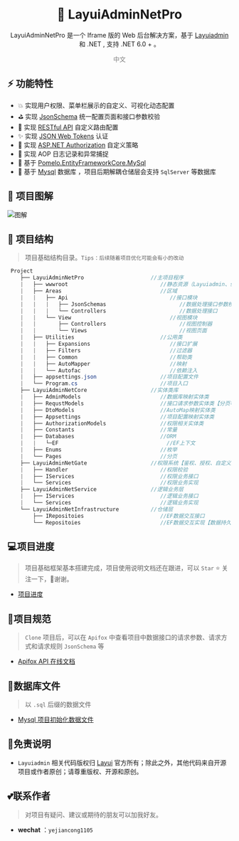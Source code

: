 
<h1 align="center" >🐌 LayuiAdminNetPro </h1>  

<div align="center"> 
<p> LayuiAdminNetPro  是一个 Iframe  版的 Web 后台解决方案，基于 <a target="_blank" href="http://layui.org.cn/layuiadmin/index.html#get" >Layuiadmin</a> 和 .NET , 支持 .NET 6.0 + 。</p>
</div>




<div align="center" style="color:gray"> 
    中文 
</div>


## :zap: 功能特性
+ :boom: 实现用户权限、菜单栏展示的自定义、可视化动态配置  
+ ⛳ 实现 [JsonSchema](http://json-schema.org/) 统一配置页面和接口参数校验  
+ :palm_tree: 实现 [RESTful API](https://restfulapi.cn/) 自定义路由配置  
+ :sparkles: 实现 [JSON Web Tokens](https://jwt.io/) 认证  
+ :whale: 实现 [ASP.NET Authorization](https://learn.microsoft.com/zh-cn/aspnet/core/security/authorization/policies?view=aspnetcore-6.0) 自定义策略  
+ :pencil: 实现 AOP 日志记录和异常捕捉  
+ :beers: 基于 [Pomelo.EntityFrameworkCore.MySql](https://github.com/PomeloFoundation/Pomelo.EntityFrameworkCore.MySql)   
+ :newspaper: 基于 [Mysql](https://www.mysql.com/cn/) 数据库 ，项目后期解耦仓储层会支持 `SqlServer`  等数据库  

##  :ghost: 项目图解

![图解](https://luoqiublog2-1302273318.cos.ap-nanjing.myqcloud.com/Diagrammatize.png)


## 🔖 项目结构

> 项目基础结构目录。`Tips：后续随着项目优化可能会有小的改动`

```C#
 Project 
    ├── LayuiAdminNetPro                     //主项目程序
    |   ├── wwwroot                           	//静态资源（Layuiadmin、schema、common等等）  
    |   ├── Areas                           	//区域    
    |   |   ├── Api                                //接口模块
    |   |   |   ├── JsonSchemas                       //数据处理接口参数校验
    |   |   |   └── Controllers                       //数据处理接口                   
    |   |   └── View                               //视图模块   
    |   |       ├── Controllers                       //视图控制器
    |   |       └── Views                             //视图页面
    |   ├── Utilities                         	//公用类
    |   |   ├── Expansions                         //接口扩展
    |   |   ├── Filters                            //过滤器
    |   |   ├── Common                             //帮助类
    |   |   ├── AutoMapper                         //映射
    |   |   └── Autofac                            //依赖注入
    |   ├── appsettings.json                    //项目配置文件
    |   └── Program.cs                          //项目入口    
    ├── LayuiAdminNetCore                    //实体类库
    |   ├── AdminModels                         //数据库映射实体类
    |   ├── RequstModels                        //接口请求参数实体类【分页等】
    |   ├── DtoModels                           //AutoMap映射实体类
    |   ├── Appsettings                       	//项目配置映射实体类
    |   ├── AuthorizationModels               	//权限相关实体类
    |   ├── Constants                         	//常量
    |   ├── Databases                           //ORM
    |   |   └─EF                                  //EF上下文
    |   ├── Enums                               //枚举
    |   └── Pages                               //分页
    ├── LayuiAdminNetGate                    //权限系统【鉴权、授权、自定义策略扩展】
    |   ├── Handler                             //权限校验
    |   ├── IServices                           //权限业务接口
    |   └── Services                            //权限业务实现
    ├── LayuiAdminNetService                 //逻辑业务层
    |   ├── IServices                        	//逻辑业务接口
    |   └── Services                         	//逻辑业务实现
    └── LayuiAdminNetInfrastructure          //仓储层
        ├── IRepositoies                        //EF数据交互接口
        └── Repositoies                         //EF数据交互实现【数据持久化】
```

## 💻项目进度

> 项目基础框架基本搭建完成，项目使用说明文档还在跟进，可以 `Star` :star: 关注一下，:pray:谢谢。

+  [项目进度](./README_SCHEDULE.md)

## 📄项目规范

> `Clone` 项目后，可以在 `Apifox` 中查看项目中数据接口的请求参数、请求方式和请求规则 `JsonSchema` 等

+  [Apifox API 在线文档](https://apifox.com/apidoc/shared-a1ef2dce-1084-4da5-8bdb-18aaec8dd93a)

## :file_folder:数据库文件

> 以 `.sql`  后缀的数据文件 

+  [Mysql 项目初始化数据文件](./LayuiAdminNetProSql.sql)

## :rainbow:免责说明

+ `Layuiadmin`  相关代码版权归 [Layui](https://www.ilayuis.com/) 官方所有；除此之外，其他代码来自开源项目或作者原创；请尊重版权、开源和原创。

## 💕联系作者

> 对项目有疑问、建议或期待的朋友可以加我好友。

- **wechat** ：`yejiancong1105`